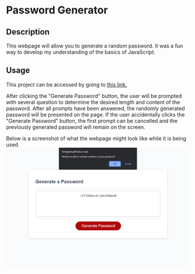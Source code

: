 # Password Generator

## Description

This webpage will allow you to generate a random password. It was a fun way to develop my understanding of the basics of JavaScript.


## Usage

This project can be accessed by going to [this link.](https://timpyjoe.github.io/password-generator)

After clicking the "Generate Password" button, the user will be prompted with several question to determine the desired length and content of the password. After all prompts have been answered, the randomly generated password will be presented on the page. If the user accidentally clicks the "Generate Password" button, the first prompt can be cancelled and the previously generated password will remain on the screen.

Below is a screenshot of what the webpage might look like while it is being used.
![Screenshot of the password generator website in action](./assets/images/screencap.png)
